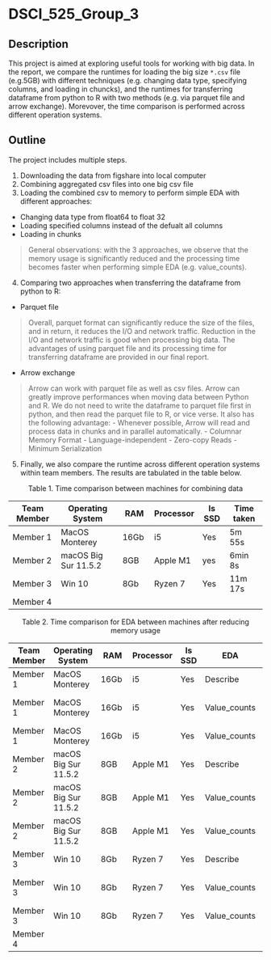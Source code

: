 # DSCI_525_Group_3

## Description
This project is aimed at exploring useful tools for working with big data. In the report, we compare the runtimes for loading the big size `*.csv` file (e.g.5GB) with different techniques (e.g. changing data type, specifying columns, and loading in chuncks), and the runtimes for transferring dataframe from python to R with two methods (e.g. via parquet file and arrow exchange). Morevover, the time comparison is performed across different operation systems.

## Outline
The project includes multiple steps.
1. Downloading the data from figshare into local computer
2. Combining aggregated csv files into one big csv file
3. Loading the combined csv to memory to perform simple EDA with different approaches:
  - Changing data type from float64 to float 32
  - Loading specified columns instead of the defualt all columns
  - Loading in chunks
  > General observations: with the 3 approaches, we observe that the memory usage is significantly reduced and the processing time becomes faster when performing simple EDA (e.g. value_counts).

4. Comparing two approaches when transferring the dataframe from python to R:
  - Parquet file
  > Overall, parquet format can significantly reduce the size of the files, and in return, it reduces the I/O and network traffic. Reduction in the I/O and network traffic is good when processing big data. The advantages of using parquet file and its processing time for transferring dataframe are provided in our final report.

  - Arrow exchange
  > Arrow can work with parquet file as well as csv files. Arrow can greatly improve performances when moving data between Python and R. We do not need to write the dataframe to parquet file first in python, and then read the parquet file to R, or vice verse. It also has the following advantage:
    - Whenever possible, Arrow will read and process data in chunks and in parallel automatically.
    - Columnar Memory Format
    - Language-independent
    - Zero-copy Reads
    - Minimum Serialization

5. Finally, we also compare the runtime across different operation systems within team members. The results are tabulated in the table below.

<div align="center"> Table 1. Time comparison between machines for combining data </div>

<div align="center">
  
Team Member | Operating System | RAM | Processor | Is SSD | Time taken
-- | -- | -- | -- | -- | --
Member 1 | MacOS Monterey  | 16Gb  | i5  | Yes | 5m 55s
Member 2 |macOS Big Sur 11.5.2|   8GB   |  Apple M1 |    yes    |    6min 8s    |
Member 3 | Win 10   |8Gb   | Ryzen 7  | Yes | 11m 17s
Member 4 |   |   |   |   | 
  
</div>


<div align="center"> Table 2. Time comparison for EDA between machines after reducing memory usage </div>

Team Member | Operating System | RAM | Processor | Is SSD | EDA | Method of optimization |Time before optimization| Time after optimization
-- | -- | -- | -- | -- | -- | -- | -- | -- 
Member 1 | MacOS Monterey  | 16Gb  | i5  | Yes | Describe | Type Conversion|9.12s | 9.33s
Member 1 | MacOS Monterey  | 16Gb  | i5  | Yes | Value_counts | Reading specific columns| 1min 9s | 46.6s
Member 1 | MacOS Monterey  | 16Gb  | i5  | Yes | Value_counts | Chunk processing| 1min 12s | 1min 2s
Member 2 |macOS Big Sur 11.5.2|   8GB |  Apple M1 |    Yes | Describe | Type Conversion|  8.18s | 7.94s
Member 2 |macOS Big Sur 11.5.2|   8GB |  Apple M1 |    Yes | Value_counts | Reading specific columns|  1min 5s | 51.4s
Member 2 |macOS Big Sur 11.5.2|   8GB |  Apple M1 |    Yes | Value_counts | Chunk processing|  1min 5s | 49.1s
Member 3 | Win 10 | 8Gb  | Ryzen 7  | Yes | Describe | Type Conversion|38.1s | 12.5s
Member 3 | Win 10  | 8Gb  | Ryzen 7  | Yes | Value_counts | Reading specific columns| 2min 42s | 1min 36s
Member 3 | Win 10  | 8Gb  | Ryzen 7  | Yes | Value_counts | Chunk processing| 2min 52s | 1min 32s
Member 4 |   |   |   |   |  |  |  |  |
